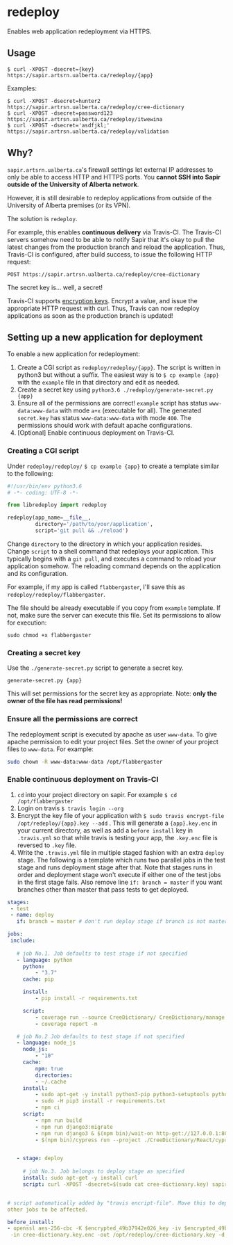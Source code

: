 redeploy
========

Enables web application redeployment via HTTPS.

Usage
-----

    $ curl -XPOST -dsecret={key} https://sapir.artsrn.ualberta.ca/redeploy/{app}

Examples:

    $ curl -XPOST -dsecret=hunter2 https://sapir.artrsn.ualberta.ca/redeploy/cree-dictionary
    $ curl -XPOST -dsecret=password123 https://sapir.artrsn.ualberta.ca/redeploy/itwewina
    $ curl -XPOST -dsecret='asdfjkl;' https://sapir.artrsn.ualberta.ca/redeploy/validation

Why?
----

`sapir.artsrn.ualberta.ca`'s firewall settings let external IP addresses
to only be able to access HTTP and HTTPS ports. You **cannot SSH into
Sapir outside of the University of Alberta network**.

However, it is still desirable to redeploy applications from outside of
the University of Alberta premises (or its VPN).

The solution is `redeploy`.

For example, this enables **continuous delivery** via Travis-CI. The
Travis-CI servers somehow need to be able to notify Sapir that it's okay
to pull the latest changes from the production branch and reload the
application. Thus, Travis-CI is configured, after build success, to
issue the following HTTP request:

    POST https://sapir.artrsn.ualberta.ca/redeploy/cree-dictionary

The secret key is... well, a secret!

Travis-CI supports [encryption keys](https://docs.travis-ci.com/user/encryption-keys/).
Encrypt a value, and issue the appropriate HTTP request with curl.
Thus, Travis can now redeploy applications as soon as the production
branch is updated!

Setting up a new application for deployment
-------------------------------------------

To enable a new application for redeployment:

 1. Create a CGI script as `redeploy/redeploy/{app}`. The script is written in python3 but without a suffix. 
 The easiest way is to `$ cp example {app}` with the `example` file in that directory and edit as needed.
 2. Create a secret key using `python3.6 ./redeploy/generate-secret.py {app}`
 3. Ensure all of the permissions are correct! `example` script has status `www-data:www-data` with mode `a+x` (executable for all). The generated `secret.key` has status `www-data:www-data` with mode `400`. The permissions should work with default apache configurations.
 4. [Optional] Enable continuous deployment on Travis-CI.


### Creating a CGI script

Under `redeploy/redeploy/` `$ cp example {app}` to create a template similar to the following:

```python
#!/usr/bin/env python3.6
# -*- coding: UTF-8 -*-

from libredeploy import redeploy

redeploy(app_name=__file__,
         directory='/path/to/your/application',
         script='git pull && ./reload')
```


Change `directory` to the directory in which your application resides.
Change `script` to a shell command that redeploys your application. This
typically begins with a `git pull`, and executes a command to reload
your application somehow. The reloading command depends on the
application and its configuration.

For example, if my app is called `flabbergaster`, I'll save this as
`redeploy/redeploy/flabbergaster`.

The file should be already executable if you copy from `example` template. If not, make sure the server can execute 
this file. Set its permissions to allow for execution:

    sudo chmod +x flabbergaster
    


### Creating a secret key

Use the `./generate-secret.py` script to generate a secret key.

    generate-secret.py {app}

This will set permissions for the secret key as appropriate. Note: **only
the owner of the file has read permissions!**

### Ensure all the permissions are correct

The redeployment script is executed by apache as user `www-data`. To give apache permission to edit your project files. 
Set the owner of your project files to `www-data`. For example:

```bash
sudo chown -R www-data:www-data /opt/flabbergaster
```    


### Enable continuous deployment on Travis-CI

 1. `cd` into your project directory on sapir. For example `$ cd /opt/flabbergaster`
 2. Login on travis `$ travis login --org`
 3. Encrypt the key file of your application with `$ sudo travis encrypt-file /opt/redeploy/{app}.key --add` . 
 This will generate a `{app}.key.enc` in your current directory, as well as add a `before install` key in `.travis.yml` so
 that while travis is testing your app, the `.key.enc` file is reversed to `.key` file.
 4. Write the `.travis.yml` file in multiple staged fashion with an extra `deploy` stage. The following is a template 
 which runs two parallel jobs in the test stage and runs deployment stage after that. Note that stages runs in order and
 deployment stage won't execute if either one of the test jobs in the first stage fails. Also remove line `if: branch = master`
 if you want branches other than master that pass tests to get deployed.
 
 ```yml
stages:
  - test
  - name: deploy
    if: branch = master # don't run deploy stage if branch is not master

jobs:
  include:
  
    # job No.1. Job defaults to test stage if not specified
    - language: python
      python:
          - "3.7"
      cache: pip

      install:
          - pip install -r requirements.txt

      script:
          - coverage run --source CreeDictionary/ CreeDictionary/manage.py test API
          - coverage report -m

    # job No.2 Job defaults to test stage if not specified
    - language: node_js
      node_js:
          - "10"
      cache:
          npm: true
          directories:
          - ~/.cache
      install:
          - sudo apt-get -y install python3-pip python3-setuptools python-dev xvfb libgtk2.0-0 libnotify-dev libgconf-2-4 libnss3 libxss1 libasound2 apache2-dev
          - sudo -H pip3 install -r requirements.txt
          - npm ci
      script:
          - npm run build
          - npm run django3:migrate
          - npm run django3 & $(npm bin)/wait-on http-get://127.0.0.1:8000
          - $(npm bin)/cypress run --project ./CreeDictionary/React/cypressTest

 
    - stage: deploy
    
      # job No.3. Job belongs to deploy stage as specified
      install: sudo apt-get -y install curl
      script: curl -XPOST -dsecret=$(sudo cat cree-dictionary.key) sapir.artsrn.ualberta.ca/redeploy/cree-dictionary
 
 
 # script automatically added by "travis encript-file". Move this to deploy stage above if you don't want 
 other jobs to be affected.
 
 before_install:
- openssl aes-256-cbc -K $encrypted_49b37942e026_key -iv $encrypted_49b37942e026_iv
  -in cree-dictionary.key.enc -out /opt/redeploy/cree-dictionary.key -d
 ```

